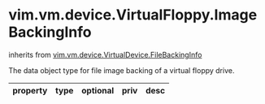 vim.vm.device.VirtualFloppy.ImageBackingInfo
============================================
inherits from [vim.vm.device.VirtualDevice.FileBackingInfo](docs/vim.vm.device.VirtualDevice.FileBackingInfo.md)


The data object type for file image backing of a virtual floppy drive.

| property | type | optional | priv | desc |
|:---------|:-----|:---------|:-----|:-----|


